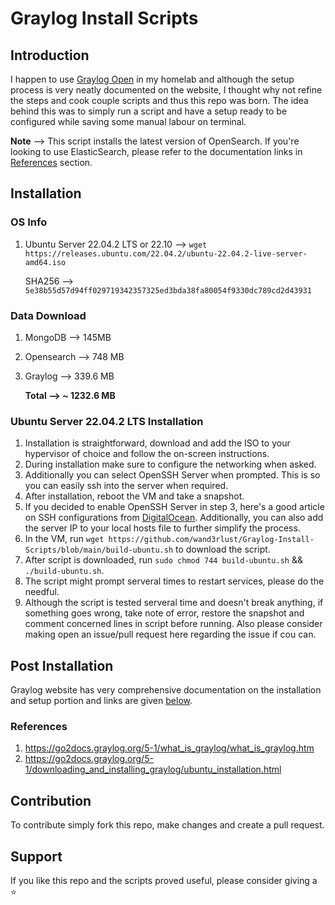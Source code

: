 # Graylog Install Scripts

## Introduction
I happen to use [Graylog Open](https://www.graylog.org/products/source-available/) in my homelab and although the setup process is very neatly documented on the website, I thought why not refine the steps and cook couple scripts and thus this repo was born. The idea behind this was to simply run a script and have a setup ready to be configured while saving some manual labour on terminal.

**Note** --> This script installs the latest version of OpenSearch. If you're looking to use ElasticSearch, please refer to the documentation links in [References](https://github.com/wand3rlust/Graylog-Install-Scripts#references) section.

## Installation

### OS Info
  
1. Ubuntu Server 22.04.2 LTS or 22.10 --> `wget https://releases.ubuntu.com/22.04.2/ubuntu-22.04.2-live-server-amd64.iso`
		 
     SHA256 --> `5e38b55d57d94ff029719342357325ed3bda38fa80054f9330dc789cd2d43931`
     
### Data Download 
1. MongoDB --> 145MB
2. Opensearch --> 748 MB
3. Graylog --> 339.6 MB
   
   **Total --> ~ 1232.6 MB**

### Ubuntu Server 22.04.2 LTS Installation
1.  Installation is straightforward, download and add the ISO to your hypervisor of choice and follow the on-screen instructions. 
2.  During installation make sure to configure the networking when asked.
3.  Additionally you can select OpenSSH Server when prompted. This is so you can easily ssh into the server when required.
4.  After installation, reboot the VM and take a snapshot.
5.  If you decided to enable OpenSSH Server in step 3, here's a good article on SSH configurations from [DigitalOcean](https://www.digitalocean.com/community/tutorials/how-to-use-ssh-to-connect-to-a-remote-server). Additionally, you can also add the server IP to your local hosts file to further simplify the process.
6.  In the VM, run `wget https://github.com/wand3rlust/Graylog-Install-Scripts/blob/main/build-ubuntu.sh` to download the script.
7.  After script is downloaded, run `sudo chmod 744 build-ubuntu.sh` && `./build-ubuntu.sh`.
8.  The script might prompt serveral times to restart services, please do the needful.
9.  Although the script is tested serveral time and doesn't break anything, if something goes wrong, take note of error, restore the snapshot and comment concerned lines in script before running. Also please consider making open an issue/pull request here regarding the issue if cou can.

## Post Installation
Graylog website has very comprehensive documentation on the installation and setup portion and links are given [below](https://github.com/wand3rlust/Graylog-Install-Scripts#references).
### References
1. https://go2docs.graylog.org/5-1/what_is_graylog/what_is_graylog.htm
2. https://go2docs.graylog.org/5-1/downloading_and_installing_graylog/ubuntu_installation.html

## Contribution
To contribute simply fork this repo, make changes and create a pull request.

## Support
If you like this repo and the scripts proved useful, please consider giving a ⭐
